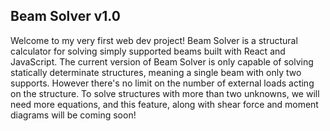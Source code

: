 ## Beam Solver v1.0
Welcome to my very first web dev project!
Beam Solver is a structural calculator for solving simply supported beams built with React and JavaScript. The current version of Beam Solver is only capable of solving statically determinate structures, meaning a single beam with only two supports. However there's no limit on the number of external loads acting on the structure. To solve structures with more than two unknowns, we will need more equations, and this feature, along with shear force and moment diagrams will be coming soon!
